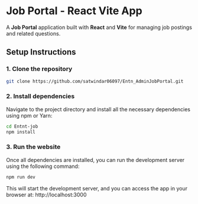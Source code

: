 # Job Portal - React Vite App

A **Job Portal** application built with **React** and **Vite** for managing job postings and related questions.

## Setup Instructions

### 1. Clone the repository

```bash
git clone https://github.com/satwindar06097/Entn_AdminJobPortal.git
```

### 2. Install dependencies

Navigate to the project directory and install all the necessary dependencies using npm or Yarn:

```bash
cd Entnt-job
npm install
```

### 3. Run the website

Once all dependencies are installed, you can run the development server using the following command:

```bash
npm run dev
```

This will start the development server, and you can access the app in your browser at:
http://localhost:3000
